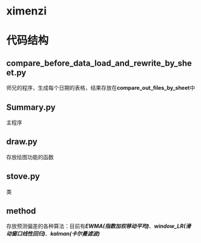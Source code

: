 # ximenzi
# 代码结构  
## compare_before_data_load_and_rewrite_by_sheet.py  
师兄的程序，生成每个日期的表格，结果存放在**compare_out_files_by_sheet**中  
## Summary.py  
主程序  
## draw.py  
存放绘图功能的函数  
## stove.py
类
## method  
存放预测偏差的各种算法：目前有***EWMA(指数加权移动平均)***、***window_LR(滑动窗口线性回归)***、***kalman(卡尔曼滤波)***  
